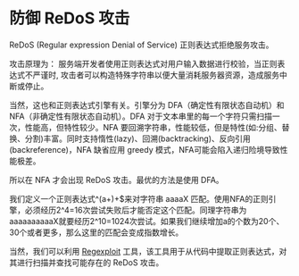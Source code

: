 # 防御 ReDoS 攻击

ReDoS (Regular expression Denial of Service) 正则表达式拒绝服务攻击。

攻击原理为： 服务端开发者使用正则表达式对用户输入数据进行校验，当正则表达式不严谨时, 攻击者可以构造特殊字符串以便大量消耗服务器资源，造成服务中断或停止。

当然，这也和正则表达式引擎有关。引擎分为 DFA（确定性有限状态自动机）和 NFA（非确定性有限状态自动机）。DFA 对于文本串里的每一个字符只需扫描一次，性能高，但特性较少。NFA 要回溯字符串，性能较低，但是特性(如:分组、替换、分割)丰富。同时支持惰性(lazy)、回溯(backtracking)、反向引用(backreference)，NFA 缺省应用 greedy 模式，NFA可能会陷入递归险境导致性能极差。

所以在 NFA 才会出现 ReDoS 攻击。最优的方法是使用 DFA。 

我们定义一个正则表达式^(a+)+$来对字符串 aaaaX 匹配。使用NFA的正则引擎，必须经历2^4=16次尝试失败后才能否定这个匹配。同理字符串为aaaaaaaaaaX就要经历2^10=1024次尝试。如果我们继续增加a的个数为20个、30个或者更多，那么这里的匹配会变成指数增长。

当然，我们可以利用 [Regexploit](https://github.com/doyensec/regexploit) 工具，该工具用于从代码中提取正则表达式，对其进行扫描并查找可能存在的 ReDoS 攻击。